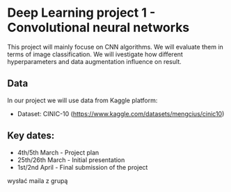 # Deep Learning project 1 - Convolutional neural networks
This project will mainly focuse on CNN algorithms. We will evaluate them in terms of image classification. We will ivestigate how different hyperparameters and data augmentation influence on result. 

## Data 
In our project we will use data from Kaggle platform:
- Dataset: CINIC-10 (https://www.kaggle.com/datasets/mengcius/cinic10)

## Key dates:
- 4th/5th March - Project plan
- 25th/26th March - Initial presentation
- 1st/2nd April - Final submission of the project

wysłać maila z grupą



